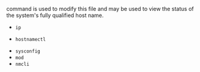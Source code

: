  command is used to modify this file and may be used to view the status of the system's fully qualified host name. 
* `ip`
+ `hostnamectl`
* `sysconfig`
* `mod`
* `nmcli`
